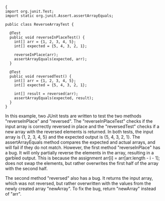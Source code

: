 
```
{
import org.junit.Test;
import static org.junit.Assert.assertArrayEquals;

public class ReverseArrayTest {

  @Test
  public void reverseInPlaceTest() {
    int[] arr = {1, 2, 3, 4, 5};
    int[] expected = {5, 4, 3, 2, 1};

    reverseInPlace(arr);
    assertArrayEquals(expected, arr);
  }

  @Test
  public void reversedTest() {
    int[] arr = {1, 2, 3, 4, 5};
    int[] expected = {5, 4, 3, 2, 1};

    int[] result = reversed(arr);
    assertArrayEquals(expected, result);
  }
}
```

In this example, two JUnit tests are written to test the two methods "reverseInPlace" and "reversed". The "reverseInPlaceTest" checks if the input array is correctly reversed in place and the "reversedTest" checks if a new array with the reversed elements is returned. In both tests, the input array is {1, 2, 3, 4, 5} and the expected output is {5, 4, 3, 2, 1}. The assertArrayEquals method compares the expected and actual arrays, and will fail if they do not match. However, the first method "reverseInPlace" has a bug. It will only partially reverse the elements in the array, resulting in a garbled output. This is because the assignment arr[i] = arr[arr.length - i - 1]; does not swap the elements, but rather overwrites the first half of the array with the second half.

The second method "reversed" also has a bug. It returns the input array, which was not reversed, but rather overwritten with the values from the newly created array "newArray". To fix the bug, return "newArray" instead of "arr".
